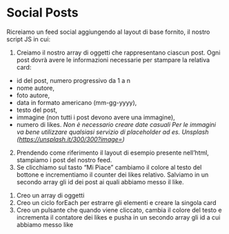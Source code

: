 Social Posts
===
Ricreiamo un feed social aggiungendo al layout di base fornito, il nostro script JS in cui:
1. Creiamo il nostro array di oggetti che rappresentano ciascun post.
Ogni post dovrà avere le informazioni necessarie per stampare la relativa card:
- id del post, numero progressivo da 1 a n
- nome autore,
- foto autore,
- data in formato americano (mm-gg-yyyy),
- testo del post,
- immagine (non tutti i post devono avere una immagine),
- numero di likes.
*Non è necessario creare date casuali*
*Per le immagini va bene utilizzare qualsiasi servizio di placeholder ad es. Unsplash (https://unsplash.it/300/300?image=<id>)*
2. Prendendo come riferimento il layout di esempio presente nell’html, stampiamo i post del nostro feed.
3. Se clicchiamo sul tasto “Mi Piace” cambiamo il colore al testo del bottone e incrementiamo il counter dei likes relativo.
Salviamo in un secondo array gli id dei post ai quali abbiamo messo il like.

<!-- Ragionamento  -->
1. Creo un array di oggetti
2. Creo un ciclo forEach per estrarre gli elementi e creare la singola card
3. Creo un pulsante che quando viene cliccato, cambia il colore del testo e incrementa il contatore dei likes e pusha in un secondo array gli id a cui abbiamo messo like